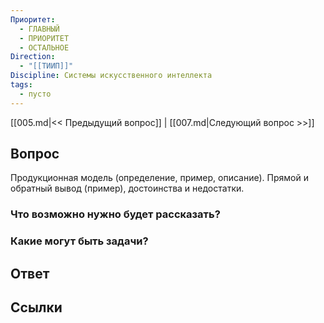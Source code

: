 ```yaml
---
Приоритет:
  - ГЛАВНЫЙ
  - ПРИОРИТЕТ
  - ОСТАЛЬНОЕ
Direction:
  - "[[ТИИП]]" 
Discipline: Системы искусственного интеллекта 
tags:
  - пусто
---
```

[[005.md|<< Предыдущий вопрос]] | [[007.md|Следующий вопрос >>]]
## Вопрос

Продукционная модель (определение, пример, описание). Прямой и обратный вывод (пример), достоинства и недостатки.

### Что возможно нужно будет рассказать?

### Какие могут быть задачи?

## Ответ

## Ссылки
